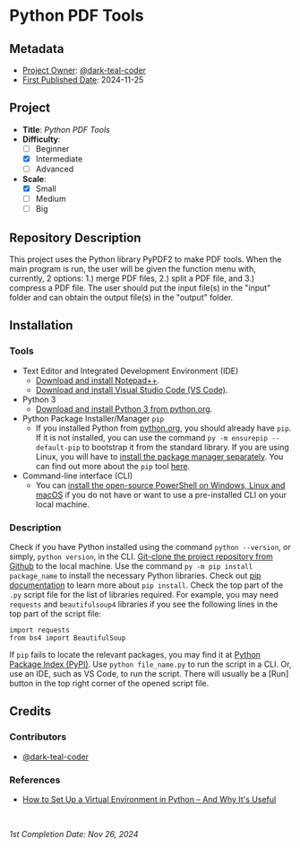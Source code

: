 <!-- README file for projects-->

# Python PDF Tools

## Metadata

- <ins>Project Owner</ins>: [@dark-teal-coder](github.com/dark-teal-coder)
- <ins>First Published Date</ins>: 2024-11-25

## Project

- **Title**: *Python PDF Tools*
- **Difficulty**:
  - [ ] Beginner
  - [x] Intermediate
  - [ ] Advanced
- **Scale**:
  - [x] Small
  - [ ] Medium
  - [ ] Big

## Repository Description 

This project uses the Python library PyPDF2 to make PDF tools. When the main program is run, the user will be given the function menu with, currently, 2 options: 1.) merge PDF files, 2.) split a PDF file, and 3.) compress a PDF file. The user should put the input file(s) in the "input" folder and can obtain the output file(s) in the "output" folder. 

## Installation 

### Tools

- Text Editor and Integrated Development Environment (IDE)
  - [Download and install Notepad++](https://notepad-plus-plus.org/downloads). 
  - [Download and install Visual Studio Code (VS Code)](https://code.visualstudio.com/download). 
- Python 3
  - [Download and install Python 3 from python.org](https://www.python.org/downloads). 
- Python Package Installer/Manager `pip`
  - If you installed Python from [python.org](https://www.python.org), you should already have `pip`. If it is not installed, you can use the command `py -m ensurepip --default-pip` to bootstrap it from the standard library. If you are using Linux, you will have to [install the package manager separately](https://packaging.python.org/en/latest/guides/installing-using-linux-tools/). You can find out more about the `pip` tool [here](https://pip.pypa.io/en/stable/getting-started/). 
- Command-line interface (CLI) 
  - You can [install the open-source PowerShell on Windows, Linux and macOS](https://docs.microsoft.com/en-us/powershell/scripting/install/installing-powershell) if you do not have or want to use a pre-installed CLI on your local machine. 

### Description

Check if you have Python installed using the command `python --version`, or simply, `python version`, in the CLI. [Git-clone the project repository from Github](https://docs.github.com/en/repositories/creating-and-managing-repositories/cloning-a-repository) to the local machine. Use the command `py -m pip install package_name` to install the necessary Python libraries. Check out [pip documentation](https://pip.pypa.io/en/stable/cli/pip_install/) to learn more about `pip install`. Check the top part of the `.py` script file for the list of libraries required. For example, you may need `requests` and `beautifulsoup4` libraries if you see the following lines in the top part of the script file: 
```
import requests
from bs4 import BeautifulSoup
```
If `pip` fails to locate the relevant packages, you may find it at [Python Package Index (PyPI)](https://pypi.org/). Use `python file_name.py` to run the script in a CLI. Or, use an IDE, such as VS Code, to run the script. There will usually be a [Run] button in the top right corner of the opened script file. 

## Credits 

### Contributors 

- [@dark-teal-coder](github.com/dark-teal-coder)

### References 

- [How to Set Up a Virtual Environment in Python – And Why It's Useful](https://www.freecodecamp.org/news/how-to-setup-virtual-environments-in-python/)

&nbsp;

*1st Completion Date: Nov 26, 2024*&emsp;
